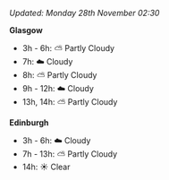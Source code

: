 *Updated: Monday 28th November 02:30*

**Glasgow**

* 3h - 6h: :partly_sunny: Partly Cloudy
* 7h: :cloud: Cloudy
* 8h: :partly_sunny: Partly Cloudy
* 9h - 12h: :cloud: Cloudy
* 13h, 14h: :partly_sunny: Partly Cloudy

**Edinburgh**

* 3h - 6h: :cloud: Cloudy
* 7h - 13h: :partly_sunny: Partly Cloudy
* 14h: :sunny: Clear
